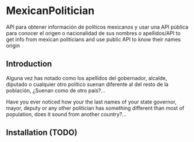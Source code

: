 # MexicanPolitician
API para obtener información de políticos mexicanos y usar una API pública para conocer el origen o nacionalidad de sus nombres o apellidos/API to get info from mexican politicians and use public API to know their names origin

## Introduction
Alguna vez has notado como los apellidos del gobernador, alcalde, diputado o cualquier otro político suenan diferente al del resto de la población, ¿Suenan como de otro país?...

Have you ever noticed how your the last names of your state governor, mayor, deputy or any other politician has something different than most of population, does it sound from another country?...



## Installation (TODO)
